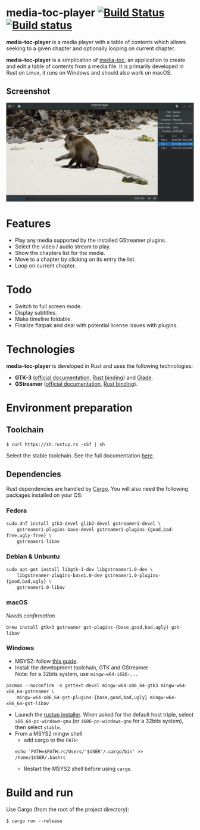 # media-toc-player [![Build Status](https://travis-ci.org/fengalin/media-toc-player.svg?branch=master)](https://travis-ci.org/fengalin/media-toc-player) [![Build status](https://ci.appveyor.com/api/projects/status/yc1gba3o1h69t3g3?svg=true)](https://ci.appveyor.com/project/fengalin/media-toc-player)
**media-toc-player** is a media player with a table of contents which allows seeking
to a given chapter and optionally looping on current chapter.

**media-toc-player** is a simplication of [media-toc](https://github.com/fengalin/media-toc),
an application to create and edit a table of contents from a media file. It is
primarily developed in Rust on Linux, it runs on Windows and should also work on macOS.

## <a name='ui'></a>Screenshot
![media-toc-player UI Video](assets/media-toc-player_video.png)

# Features
- Play any media supported by the installed GStreamer plugins.
- Select the video / audio stream to play.
- Show the chapters list for the media.
- Move to a chapter by clicking on its entry the list.
- Loop on current chapter.

# Todo
- Switch to full screen mode.
- Display subtitles.
- Make timeline foldable.
- Finalize flatpak and deal with potential license issues with plugins.

# Technologies
**media-toc-player** is developed in Rust and uses the following technologies:
- **GTK-3** ([official documentation](https://developer.gnome.org/gtk3/stable/),
[Rust binding](http://gtk-rs.org/docs/gtk/)) and [Glade](https://glade.gnome.org/).
- **GStreamer** ([official documentation](https://gstreamer.freedesktop.org/documentation/),
[Rust binding](https://sdroege.github.io/rustdoc/gstreamer/gstreamer/)).

# Environment preparation
## Toolchain
```
$ curl https://sh.rustup.rs -sSf | sh
```
Select the stable toolchain. See the full documentation
[here](https://github.com/rust-lang-nursery/rustup.rs#installation).

## Dependencies
Rust dependencies are handled by [Cargo](http://doc.crates.io/). You will also
need the following packages installed on your OS:

### Fedora
```
sudo dnf install gtk3-devel glib2-devel gstreamer1-devel \
	gstreamer1-plugins-base-devel gstreamer1-plugins-{good,bad-free,ugly-free} \
	gstreamer1-libav
```

### Debian & Unbuntu
```
sudo apt-get install libgtk-3-dev libgstreamer1.0-dev \
	libgstreamer-plugins-base1.0-dev gstreamer1.0-plugins-{good,bad,ugly} \
	gstreamer1.0-libav
```

### macOS
*Needs confirmation*
```
brew install gtk+3 gstreamer gst-plugins-{base,good,bad,ugly} gst-libav
```

### Windows
- MSYS2: follow [this guide](http://www.msys2.org/).
- Install the development toolchain, GTK and GStreamer<br>
Note: for a 32bits system, use `mingw-w64-i686-...`
```
pacman --noconfirm -S gettext-devel mingw-w64-x86_64-gtk3 mingw-w64-x86_64-gstreamer \
	mingw-w64-x86_64-gst-plugins-{base,good,bad,ugly} mingw-w64-x86_64-gst-libav
```

- Launch the [rustup installer](https://www.rustup.rs/).
When asked for the default host triple, select `x86_64-pc-windows-gnu` (or
`i686-pc-windows-gnu` for a 32bits system), then select `stable`.
- From a MSYS2 mingw shell
  - add cargo to the `PATH`:
  ```
  echo 'PATH=$PATH:/c/Users/'$USER'/.cargo/bin' >> /home/$USER/.bashrc
  ```
  - Restart the MSYS2 shell before using `cargo`.

# Build and run
Use Cargo (from the root of the project directory):
```
$ cargo run --release
```
